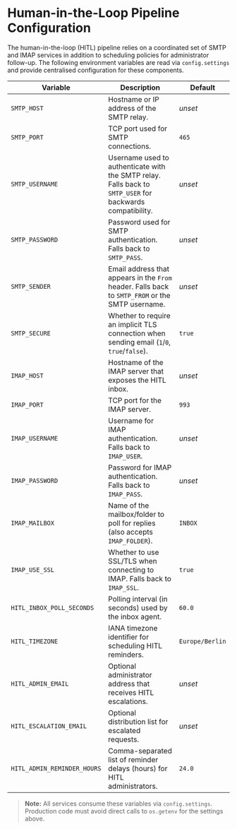 # Human-in-the-Loop Pipeline Configuration

The human-in-the-loop (HITL) pipeline relies on a coordinated set of SMTP and
IMAP services in addition to scheduling policies for administrator follow-up.
The following environment variables are read via `config.settings` and provide
centralised configuration for these components.

| Variable | Description | Default |
| --- | --- | --- |
| `SMTP_HOST` | Hostname or IP address of the SMTP relay. | _unset_ |
| `SMTP_PORT` | TCP port used for SMTP connections. | `465` |
| `SMTP_USERNAME` | Username used to authenticate with the SMTP relay. Falls back to `SMTP_USER` for backwards compatibility. | _unset_ |
| `SMTP_PASSWORD` | Password used for SMTP authentication. Falls back to `SMTP_PASS`. | _unset_ |
| `SMTP_SENDER` | Email address that appears in the `From` header. Falls back to `SMTP_FROM` or the SMTP username. | _unset_ |
| `SMTP_SECURE` | Whether to require an implicit TLS connection when sending email (`1`/`0`, `true`/`false`). | `true` |
| `IMAP_HOST` | Hostname of the IMAP server that exposes the HITL inbox. | _unset_ |
| `IMAP_PORT` | TCP port for the IMAP server. | `993` |
| `IMAP_USERNAME` | Username for IMAP authentication. Falls back to `IMAP_USER`. | _unset_ |
| `IMAP_PASSWORD` | Password for IMAP authentication. Falls back to `IMAP_PASS`. | _unset_ |
| `IMAP_MAILBOX` | Name of the mailbox/folder to poll for replies (also accepts `IMAP_FOLDER`). | `INBOX` |
| `IMAP_USE_SSL` | Whether to use SSL/TLS when connecting to IMAP. Falls back to `IMAP_SSL`. | `true` |
| `HITL_INBOX_POLL_SECONDS` | Polling interval (in seconds) used by the inbox agent. | `60.0` |
| `HITL_TIMEZONE` | IANA timezone identifier for scheduling HITL reminders. | `Europe/Berlin` |
| `HITL_ADMIN_EMAIL` | Optional administrator address that receives HITL escalations. | _unset_ |
| `HITL_ESCALATION_EMAIL` | Optional distribution list for escalated requests. | _unset_ |
| `HITL_ADMIN_REMINDER_HOURS` | Comma-separated list of reminder delays (hours) for HITL administrators. | `24.0` |

> **Note:** All services consume these variables via `config.settings`. Production
code must avoid direct calls to `os.getenv` for the settings above.
